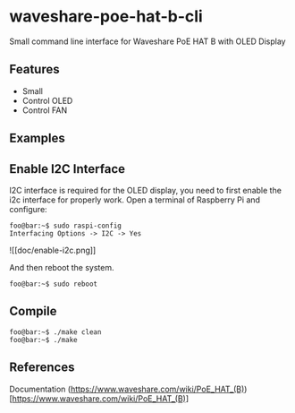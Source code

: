 # waveshare-poe-hat-b-cli
Small command line interface for Waveshare PoE HAT B with OLED Display

## Features

 - Small
 - Control OLED
 - Control FAN

## Examples

## Enable I2C Interface

I2C interface is required for the OLED display, you need to first enable the i2c interface for properly work.
Open a terminal of Raspberry Pi and configure:

```shell
foo@bar:~$ sudo raspi-config
Interfacing Options -> I2C -> Yes
```

![[doc/enable-i2c.png]]

And then reboot the system.

```shell
foo@bar:~$ sudo reboot
```

## Compile

```shell
foo@bar:~$ ./make clean
foo@bar:~$ ./make
```
 
## References

Documentation (https://www.waveshare.com/wiki/PoE_HAT_(B))[https://www.waveshare.com/wiki/PoE_HAT_(B)]